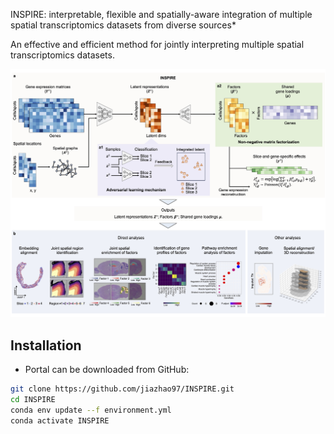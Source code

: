 INSPIRE: interpretable, flexible and spatially-aware integration of multiple spatial transcriptomics datasets from diverse sources*

An effective and efficient method for jointly interpreting multiple spatial transcriptomics datasets.

![INSPIRE\_pipeline](demo/overview.jpg)


## Installation
* Portal can be downloaded from GitHub:
```bash
git clone https://github.com/jiazhao97/INSPIRE.git
cd INSPIRE
conda env update --f environment.yml
conda activate INSPIRE
```
